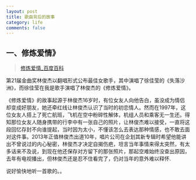 ```yaml
---
layout: post
title: 歌曲背后的故事
category: life
comments: false
---
```

## 一、修炼爱情》

>[修炼爱情_百度百科](http://baike.baidu.com/link?url=LKHAavuFg-QOCr1Uyk9O4EnbMXG4VmbmUs_CRpp8HjFbcdAQovIzIjQZ826BoBX_VtbCQ1997ae130VIQdZFXq#reference)

第21届金曲奖林俊杰以翻唱形式公布最佳女歌手，其中演唱了徐佳莹的《失落沙洲》，而徐佳莹在我是歌手演唱了林俊杰的《修炼爱情》。

《修炼爱情》的故事起源于林俊杰16岁时，有位女友人向他告白，虽没成为情侣却变成好朋友，她还牵红线让林俊杰认识了当时的初恋情人。然而在1997年，这位女友人搭上了死亡航班，飞机在空中粉碎性解体，机组人员和乘客无一生还。得知那位女友人随身携带的行李中有一张自己的照片，让林俊杰难以接受，一直将这段回忆存封不向谁提起，当时因为太小，不懂该怎么去表达那种情感，也不敢去面对这件事。2013年正值林俊杰出道10年，唱片公司在企划其新专辑时希望他能讲出不曾说过的内心秘密，林俊杰才决定自揭伤疤，坦言当年事情来得太突然，有太多话来不及说，到现在他还保存对方留下的那张照片，那起空难始终没查出原因，去年有电视播出，但林俊杰还是忍不住看完了，仍对当年的意外难以释怀.


说好愉快地听一首歌的。。
